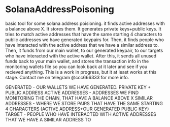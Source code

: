 # SolanaAddressPoisoning
basic tool for some solana address poisioning. it finds active addresses with a balance above X. It stores them. It generates private keys+public keys. It tries to match active addresses that have the same starting 4 characters to public addresses we have generated keypairs for. Then, it finds people who have interacted with the active address that we have a similar address to. Then, it funds from our main wallet, to our generated keypair, to our targets who have interacted with the active wallet. After this, it sends all unused funds back to your main wallet, and stores the transaction info in the monitoring wallets file so you can look back at it later and see if you recieved anything. This is a work in progress, but it at least works at this stage. Contact me on telegram @ccc666333 for more info. 


GENERATED - OUR WALLETS WE HAVE GENERATED. PRIVATE KEY + PUBLIC ADDRESS
ACTIVE ADDRESSES - ADDRESSES WE FIND MONITORING THE CHAIN, THAT HAVE A BALANCE ABOVE X
SIMILAR ADDRESSES - WHERE WE STORE PAIRS THAT HAVE THE SAME STARTING 4 CHARACTERS (ACTIVE ADDRESS+OUR GENERATED PUBLIC KEY) 
TARGET - PEOPLE WHO HAVE INTERACTED WITH ACTIVE ADDRESSES THAT WE HAVE A SIMILAR ADDRESS TO
